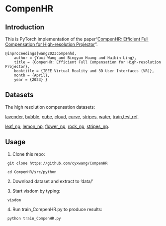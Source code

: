 # CompenHR
## Introduction
This is PyTorch implementation of the paper“[CompenHR: Efficient Full Compensation for High-resolution Projector](http://arxiv.org/abs/2311.13409)”.

    @inproceedings{wang2023compenhd,
        author = {Yuxi Wang and Bingyao Huang and Haibin Ling},
        title = {CompenHR: Efficient Full Compensation for High-resolution Projector},
        booktitle = {IEEE Virtual Reality and 3D User Interfaces (VR)},
        month = {April},
        year = {2023} }
        
## Datasets
The high resolution compensation datasets:

[lavender](https://drive.google.com/file/d/1QA-vllN2RwV_bZOtBV7wYyG4CGyDwmpn/view?usp=sharing), 
[bubble](https://drive.google.com/file/d/1zWalGpOGz2vzsYz1njHBGyiewiMh3Por/view?usp=sharing), 
[cube](https://drive.google.com/file/d/1um2sTthxT-3h1UNgfuoi3zpx93XrtgV4/view?usp=sharing), 
[cloud](https://drive.google.com/file/d/1eBVzFfYCo2KotwvXL0TrmZeZBfN0-rcu/view?usp=drive_link),
[curve](https://pan.baidu.com/s/1mCufPhiRXAu0atyP79Bmvg?pwd=sgfh),
[stripes](https://drive.google.com/file/d/15g3UJKamldpWxdGupxUsqPuVMuIPZeAd/view?usp=sharing),
[water](https://drive.google.com/file/d/1b1BgHos_Vz6ieq2YFXEySgqljL1o9IyO/view?usp=sharing), 
[train,test,ref](https://drive.google.com/file/d/1ZBuVkH3XiBOOB4xZ_9I93SJEc4Q_Aufq/view?usp=sharing).

[leaf_np](https://drive.google.com/file/d/1fE1R4OtfrgXrdVBsjWC4PGAWc16o9hc-/view?usp=drive_link),
[lemon_np](https://drive.google.com/file/d/1dV-ZQ5xIsCdDgdLndgxGQhFvhVWrgpCe/view?usp=sharing), 
[flower_np](https://drive.google.com/file/d/1MW2PizScA_nbvGM8pMlYs9q1G9cZ-q7f/view?usp=drive_link),
[rock_np](https://drive.google.com/file/d/1xS5LTsmD0L_le7mx1yb8OLkbq12rVF_q/view?usp=sharing), 
[stripes_np](https://drive.google.com/file/d/1NgLxoLbS2jYuQ9SnSOVLzfZ-byQceQ98/view?usp=sharing).


## Usage
   1. Clone this repo:
  
     git clone https://github.com/cyxwang/CompenHR
     
     cd CompenHR/src/python

   2. Download dataset and extract to ‘data/’
     
   3. Start visdom by typing:
      
     visdom

   4. Run train_CompenHR.py to produce results:
      
     python train_CompenHR.py

